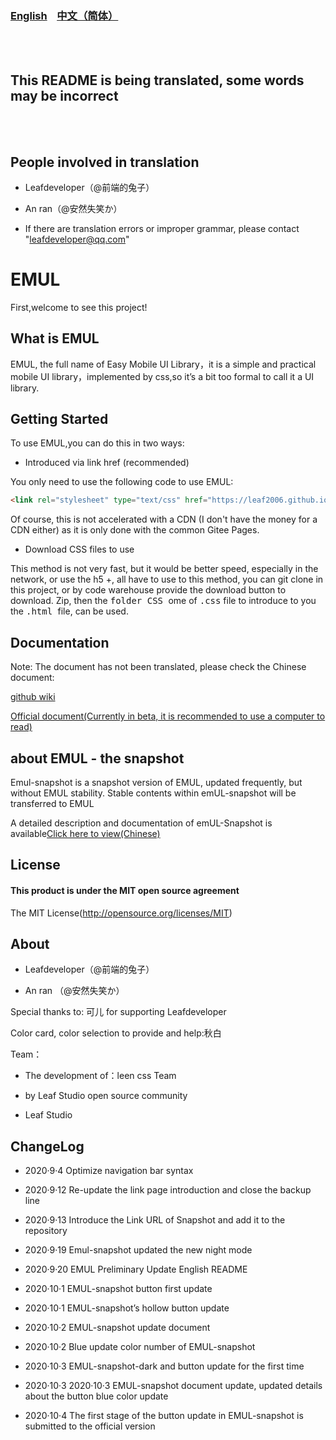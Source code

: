 ### <a href="README_en.md">English</a>&nbsp;&nbsp;&nbsp;&nbsp;<a href="README.md">中文（简体）</a>

<br /><br />

## This README is being translated, some words may be incorrect

<br /><br />

## People involved in translation

- Leafdeveloper（@前端的兔子）

- An ran（@安然失笑か）

- If there are translation errors or improper grammar, please contact "leafdeveloper@qq.com"

# EMUL

First,welcome to see this project!

## What is EMUL

EMUL, the full name of Easy Mobile UI Library，it is a simple and practical mobile UI library，implemented by css,so it’s a bit too formal to call it a UI library.

## Getting Started

To use EMUL,you can do this in two ways:

- Introduced via link href (recommended)

You only need to use the following code to use EMUL:

```html
<link rel="stylesheet" type="text/css" href="https://leaf2006.github.io/EMUL/input/emul.min.css">
```
Of course, this is not accelerated with a CDN (I don't have the money for a CDN either) as it is only done with the common Gitee Pages.

- Download CSS files to use

This method is not very fast, but it would be better speed, especially in the network, or use the h5 +, all have to use to this method, you can git clone in this project, or by code warehouse provide the download button to download. Zip, then the <kbd>folder CSS </kbd> ome of <kbd>.css</kbd> file to introduce to you the <kbd>.html </kbd> file, can be used.

## Documentation

Note: The document has not been translated, please check the Chinese document:

<a href="https://github.com/leaf2006/EMUL/wiki">github wiki</a>

<a href="https://leaf2006.gitee.io/emul-webside/doc/home.html">Official document(Currently in beta, it is recommended to use a computer to read)</a>

## about EMUL - the snapshot
Emul-snapshot is a snapshot version of EMUL, updated frequently, but without EMUL stability. Stable contents within emUL-snapshot will be transferred to EMUL

A detailed description and documentation of emUL-Snapshot is available<a href="emul-snapshot-doc.md">Click here to view(Chinese)</a>

## License

#### This product is under the MIT open source agreement

The MIT License(http://opensource.org/licenses/MIT)


## About

- Leafdeveloper（@前端的兔子）

- An ran （@安然失笑か）

Special thanks to: 可儿 for supporting Leafdeveloper

Color card, color selection to provide and help:秋白

Team：

- The development of：leen css Team

- by Leaf Studio open source community

- Leaf Studio

## ChangeLog

- 2020·9·4 Optimize navigation bar syntax

- 2020·9·12 Re-update the link page introduction and close the backup line

- 2020·9·13 Introduce the Link URL of Snapshot and add it to the repository

- 2020·9·19 Emul-snapshot updated the new night mode

- 2020·9·20 EMUL Preliminary Update English README

- 2020·10·1 EMUL-snapshot button first update

- 2020·10·1 EMUL-snapshot’s hollow button update

- 2020·10·2 EMUL-snapshot update document

- 2020·10·2 Blue update color number of EMUL-snapshot

- 2020·10·3 EMUL-snapshot-dark and button update for the first time

- 2020·10·3 2020·10·3 EMUL-snapshot document update, updated details about the button blue color update

- 2020·10·4 The first stage of the button update in EMUL-snapshot is submitted to the official version